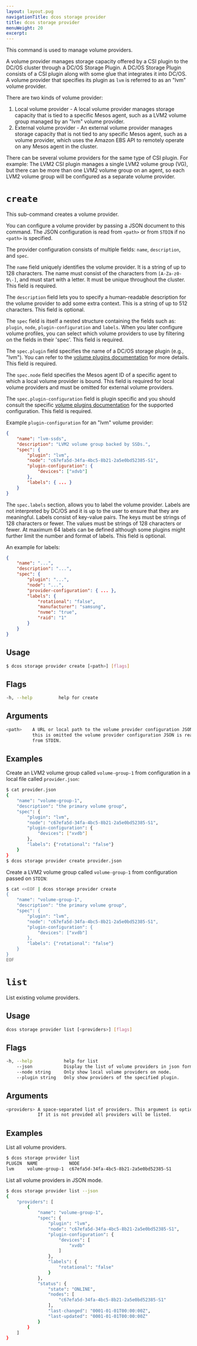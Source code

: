 ```yaml
---
layout: layout.pug
navigationTitle: dcos storage provider
title: dcos storage provider
menuWeight: 20
excerpt:
---
```


This command is used to manage volume providers.

A volume provider manages storage capacity offered by a CSI plugin to the DC/OS cluster through a DC/OS Storage Plugin.
A DC/OS Storage Plugin consists of a CSI plugin along with some glue that integrates it into DC/OS.
A volume provider that specifies its plugin as `lvm` is referred to as an "lvm" volume provider.

There are two kinds of volume provider:

1. Local volume provider - A local volume provider manages storage capacity that is tied to a specific Mesos agent, such as a LVM2 volume group managed by an "lvm" volume provider.
2. External volume provider - An external volume provider manages storage capacity that is not tied to any specific Mesos agent, such as a volume provider, which uses the Amazon EBS API to remotely operate on any Mesos agent in the cluster.

There can be several volume providers for the same type of CSI plugin.
For example: The LVM2 CSI plugin manages a single LVM2 volume group (VG), but there can be more than one LVM2 volume group on an agent, so each LVM2 volume group will be configured as a separate volume provider.

# `create`

This sub-command creates a volume provider.

You can configure a volume provider by passing a JSON document to this command.
The JSON configuration is read from `<path>` or from `STDIN` if no `<path>` is specified.

The provider configuration consists of multiple fields: `name`, `description`, and `spec`.

The `name` field uniquely identifies the volume provider.
It is a string of up to 128 characters.
The name must consist of the characters from `[A-Za-z0-9\-]`, and must start with a letter.
It must be unique throughout the cluster.
This field is required.

The `description` field lets you to specify a human-readable description for the volume provider to add some extra context.
This is a string of up to 512 characters.
This field is optional.

The `spec` field is itself a nested structure containing the fields such as: `plugin`, `node`, `plugin-configuration` and `labels`.
When you later configure volume profiles, you can select which volume providers to use by filtering on the fields in their 'spec'.
This field is required.

The `spec.plugin` field specifies the name of a DC/OS storage plugin (e.g., "lvm").
You can refer to the [volume plugins documentation](../../volume-plugins/) for more details.
This field is required.

The `spec.node` field specifies the Mesos agent ID of a specific agent to which a local volume provider is bound.
This field is required for local volume providers and must be omitted for external volume providers.

The `spec.plugin-configuration` field is plugin specific and you should consult the specific [volume plugins documentation](../../volume-plugins/) for the supported configuration.
This field is required.

Example `plugin-configuration` for an "lvm" volume provider:

```json
{
    "name": "lvm-ssds",
    "description": "LVM2 volume group backed by SSDs.",
    "spec": {
        "plugin": "lvm",
        "node": "c67efa5d-34fa-4bc5-8b21-2a5e0bd52385-S1",
        "plugin-configuration": {
            "devices": ["xdvb"]
        },
        "labels": { ... }
    }
}
```

The `spec.labels` section, allows you to label the volume provider.
Labels are not interpreted by DC/OS and it is up to the user to ensure that they are meaningful.
Labels consist of key-value pairs.
The keys must be strings of 128 characters or fewer.
The values must be strings of 128 characters or fewer.
At maximum 64 labels can be defined although some plugins might further limit the number and format of labels.
This field is optional.

An example for labels:

```json
{
    "name": "...",
    "description": "...",
    "spec": {
        "plugin": "...",
        "node": "...",
        "provider-configuration": { ... },
        "labels": {
            "rotational": "false",
            "manufacturer": "samsung",
            "nvme": "true",
            "raid": "1"
        }
    }
}
```

## Usage

```bash
$ dcos storage provider create [<path>] [flags]
```

## Flags

```bash
-h, --help          help for create
```

## Arguments

```bash
<path>    A URL or local path to the volume provider configuration JSON. If
          this is omitted the volume provider configuration JSON is read
          from STDIN.
```

## Examples

Create an LVM2 volume group called `volume-group-1` from configuration in a local file called `provider.json`:

```bash
$ cat provider.json
{
    "name": "volume-group-1",
    "description": "the primary volume group",
    "spec": {
        "plugin": "lvm",
        "node": "c67efa5d-34fa-4bc5-8b21-2a5e0bd52385-S1",
        "plugin-configuration": {
            "devices": ["xvdb"]
        },
        "labels": {"rotational": "false"}
    }
}
$ dcos storage provider create provider.json
```

Create a LVM2 volume group called `volume-group-1` from configuration passed on `STDIN`:

```bash
$ cat <<EOF | dcos storage provider create
{
    "name": "volume-group-1",
    "description": "the primary volume group",
    "spec": {
        "plugin": "lvm",
        "node": "c67efa5d-34fa-4bc5-8b21-2a5e0bd52385-S1",
        "plugin-configuration": {
            "devices": ["xvdb"]
        },
        "labels": {"rotational": "false"}
    }
}
EOF
```

# `list`

List existing volume providers.

## Usage

```bash
dcos storage provider list [<providers>] [flags]
```

## Flags

```bash
-h, --help            help for list
    --json            Display the list of volume providers in json format.
    --node string     Only show local volume providers on node.
    --plugin string   Only show providers of the specified plugin.
```

## Arguments

```bash
<providers> A space-separated list of providers. This argument is optional.
            If it is not provided all providers will be listed.
```

## Examples

List all volume providers.

```bash
$ dcos storage provider list
PLUGIN  NAME            NODE
lvm     volume-group-1  c67efa5d-34fa-4bc5-8b21-2a5e0bd52385-S1
```

List all volume providers in JSON mode.

```bash
$ dcos storage provider list --json
{
    "providers": [
        {
            "name": "volume-group-1",
            "spec": {
                "plugin": "lvm",
                "node": "c67efa5d-34fa-4bc5-8b21-2a5e0bd52385-S1",
                "plugin-configuration": {
                    "devices": [
                        "xvdb"
                    ]
                },
                "labels": {
                    "rotational": "false"
                }
            },
            "status": {
                "state": "ONLINE",
                "nodes": [
                    "c67efa5d-34fa-4bc5-8b21-2a5e0bd52385-S1"
                ],
                "last-changed": "0001-01-01T00:00:00Z",
                "last-updated": "0001-01-01T00:00:00Z"
            }
        }
    ]
}
```
